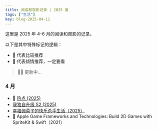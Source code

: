 ```yaml
---
title: 阅读和观影记录 | 2025 夏
tags: ["生活"]
key: blog-2025-04-11
---
```


这里是 2025 年 4-6 月的阅读和观影的记录。

<!--more-->

以下是其中特殊标记的逻辑：

* 🥪 代表比较推荐
* 🍣 代表倾情推荐，一定要看

> 🏋️‍♀️ 更新中...

### 4 月

* 🍣 [热点 (2025)](https://movie.douban.com/subject/36990427/)
* [我独自升级 S2 (2025)](https://movie.douban.com/subject/36837352/)
* [幸福伽菜子的快乐杀手生活（2025）](https://movie.douban.com/subject/36883141/)
* 🥪 Apple Game Frameworks and Technologies: Build 2D Games with SpriteKit & Swift（2021）

